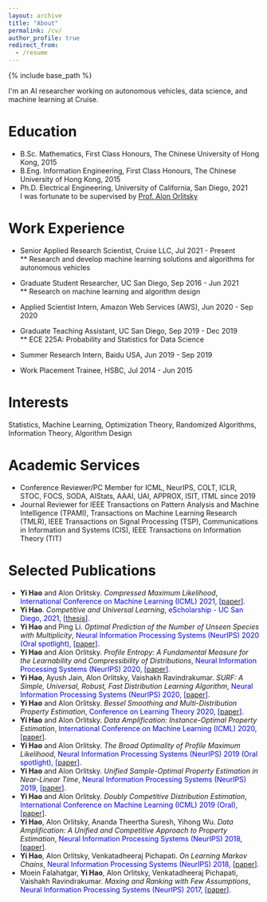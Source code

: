 ```yaml
---
layout: archive
title: "About"
permalink: /cv/
author_profile: true
redirect_from:
  - /resume
---
```


{% include base_path %}

I'm an AI researcher working on autonomous vehicles, data science, and machine learning at Cruise.

Education
======
* B.Sc. Mathematics, First Class Honours, The Chinese University of Hong Kong, 2015
* B.Eng. Information Engineering, First Class Honours, The Chinese University of Hong Kong, 2015
* Ph.D. Electrical Engineering, University of California, San Diego, 2021\
  I was fortunate to be supervised by <span style="color:blue">[Prof. Alon Orlitsky](https://en.wikipedia.org/wiki/Alon_Orlitsky)</span>

Work Experience
======
* Senior Applied Research Scientist, Cruise LLC, Jul 2021 - Present\
** Research and develop machine learning solutions and algorithms for autonomous vehicles

* Graduate Student Researcher, UC San Diego, Sep 2016 - Jun 2021\
** Research on machine learning and algorithm design

* Applied Scientist Intern, Amazon Web Services (AWS), Jun 2020 - Sep 2020

* Graduate Teaching Assistant, UC San Diego, Sep 2019 - Dec 2019\
** ECE 225A: Probability and Statistics for Data Science

* Summer Research Intern, Baidu USA, Jun 2019 - Sep 2019

* Work Placement Trainee, HSBC, Jul 2014 - Jun 2015

Interests
======
Statistics, Machine Learning, Optimization Theory, Randomized Algorithms, Information Theory, Algorithm Design

Academic Services
======
* Conference Reviewer/PC Member for ICML, NeurIPS, COLT, ICLR, STOC, FOCS, SODA, AIStats, AAAI, UAI, APPROX, ISIT, ITML since 2019
* Journal Reviewer for IEEE Transactions on Pattern Analysis and Machine Intelligence (TPAMI), Transactions on Machine Learning Research (TMLR), IEEE Transactions on Signal Processing (TSP), Communications in Information and Systems (CIS), IEEE Transactions on Information Theory (TIT)

Selected Publications
======
* **Yi Hao** and Alon Orlitsky. *Compressed Maximum Likelihood*, <span style="color:blue">International Conference on Machine Learning (ICML) 2021, [[paper](http://proceedings.mlr.press/v139/hao21c.html)]</span>.
* **Yi Hao**. *Competitive and Universal Learning*, <span style="color:blue">eScholarship - UC San Diego, 2021, [[thesis](https://escholarship.org/uc/item/9g35g4df)]</span>.
* **Yi Hao** and Ping Li. *Optimal Prediction of the Number of Unseen Species with Multiplicity*, <span style="color:blue">Neural Information Processing Systems (NeurIPS) 2020 (Oral spotlight), [[paper](https://proceedings.neurips.cc/paper/2020/hash/618790ae971abb5610b16c826fb72d01-Abstract.html)]</span>.
* **Yi Hao** and Alon Orlitsky. *Profile Entropy: A Fundamental Measure for the Learnability and Compressibility of Distributions*, <span style="color:blue">Neural Information Processing Systems (NeurIPS) 2020, [[paper](https://proceedings.neurips.cc/paper/2020/file/4dbf29d90d5780cab50897fb955e4373-Paper.pdf)]</span>.
* **Yi Hao**, Ayush Jain, Alon Orlitsky, Vaishakh Ravindrakumar. *SURF: A Simple, Universal, Robust, Fast Distribution Learning Algorithm*, <span style="color:blue">Neural Information Processing Systems (NeurIPS) 2020, [[paper](https://proceedings.neurips.cc/paper_files/paper/2020/file/7ac52e3f2729d1b3f6d2b7e8f6467226-Paper.pdf)]</span>.
* **Yi Hao** and Alon Orlitsky. *Bessel Smoothing and Multi-Distribution Property Estimation*, <span style="color:blue">Conference on Learning Theory 2020, [[paper](http://proceedings.mlr.press/v125/hao20a/hao20a.pdf)]</span>.
* **Yi Hao** and Alon Orlitsky. *Data Amplification: Instance-Optimal Property Estimation*, <span style="color:blue">International Conference on Machine Learning (ICML) 2020, [[paper](https://dl.acm.org/doi/abs/10.5555/3524938.3525317)]</span>.
* **Yi Hao** and Alon Orlitsky. *The Broad Optimality of Profile Maximum Likelihood*, <span style="color:blue">Neural Information Processing Systems (NeurIPS) 2019 (Oral spotlight), [[paper](https://papers.nips.cc/paper_files/paper/2019/hash/f9fd5ec4c141a95257aa99ef1b590672-Abstract.html)]</span>.
* **Yi Hao** and Alon Orlitsky. *Unified Sample-Optimal Property Estimation in Near-Linear Time*, <span style="color:blue">Neural Information Processing Systems (NeurIPS) 2019, [[paper](https://proceedings.neurips.cc/paper_files/paper/2019/hash/800b03685c22049f049801f6841861a2-Abstract.html)]</span>.
* **Yi Hao** and Alon Orlitsky. *Doubly Competitive Distribution Estimation*, <span style="color:blue">International Conference on Machine Learning (ICML) 2019 (Oral), [[paper](http://proceedings.mlr.press/v97/hao19a.html)]</span>.
* **Yi Hao**, Alon Orlitsky, Ananda Theertha Suresh, Yihong Wu. *Data Amplification: A Unified and Competitive Approach to Property Estimation*, <span style="color:blue">Neural Information Processing Systems (NeurIPS) 2018, [[paper](https://papers.nips.cc/paper_files/paper/2018/hash/a753a43564c29148df3150afb4475440-Abstract.html)]</span>.
* **Yi Hao**, Alon Orlitsky, Venkatadheeraj Pichapati. *On Learning Markov Chains*, <span style="color:blue">Neural Information Processing Systems (NeurIPS) 2018, [[paper](https://proceedings.neurips.cc/paper_files/paper/2018/hash/d34ab169b70c9dcd35e62896010cd9ff-Abstract.html)]</span>.
* Moein Falahatgar, **Yi Hao**, Alon Orlitsky, Venkatadheeraj Pichapati, Vaishakh Ravindrakumar. *Maxing and Ranking with Few Assumptions*, <span style="color:blue">Neural Information Processing Systems (NeurIPS) 2017, [[paper](https://papers.nips.cc/paper_files/paper/2017/hash/db98dc0dbafde48e8f74c0de001d35e4-Abstract.html)]</span>.
